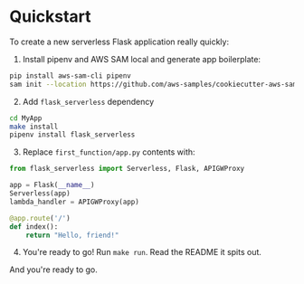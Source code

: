 # Quickstart
To create a new serverless Flask application really quickly:

1. Install pipenv and AWS SAM local and generate app boilerplate:
```sh
pip install aws-sam-cli pipenv
sam init --location https://github.com/aws-samples/cookiecutter-aws-sam-python
```
2. Add `flask_serverless` dependency
```sh
cd MyApp
make install
pipenv install flask_serverless
```
3. Replace `first_function/app.py` contents with:
```python
from flask_serverless import Serverless, Flask, APIGWProxy

app = Flask(__name__)
Serverless(app)
lambda_handler = APIGWProxy(app)

@app.route('/')
def index():
    return "Hello, friend!"
```
4. You're ready to go! Run `make run`. Read the README it spits out.

And you're ready to go.
